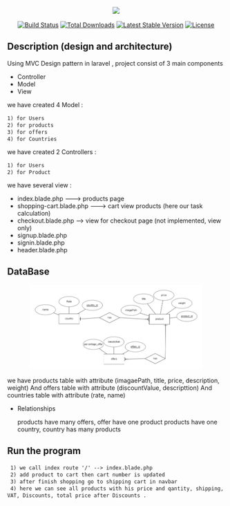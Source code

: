 <p align="center"><a href="https://laravel.com" target="_blank"><img src="https://raw.githubusercontent.com/laravel/art/master/logo-lockup/5%20SVG/2%20CMYK/1%20Full%20Color/laravel-logolockup-cmyk-red.svg" width="400"></a></p>

<p align="center">
<a href="https://travis-ci.org/laravel/framework"><img src="https://travis-ci.org/laravel/framework.svg" alt="Build Status"></a>
<a href="https://packagist.org/packages/laravel/framework"><img src="https://img.shields.io/packagist/dt/laravel/framework" alt="Total Downloads"></a>
<a href="https://packagist.org/packages/laravel/framework"><img src="https://img.shields.io/packagist/v/laravel/framework" alt="Latest Stable Version"></a>
<a href="https://packagist.org/packages/laravel/framework"><img src="https://img.shields.io/packagist/l/laravel/framework" alt="License"></a>
</p>

## Description (design and architecture)
 Using MVC Design pattern in laravel , project consist of 3 main components 
 
  - Controller
  - Model
  - View
 
 we have created 4 Model :

    1) for Users 
    2) for products
    3) for offers
    4) for Countries
 we have created 2 Controllers :

    1) for Users 
    2) for Product
 
 we have several view :
 
   - index.blade.php --->   products page 
   - shopping-cart.blade.php ---> cart view products (here our task calculation)
   - checkout.blade.php --> view for checkout page (not implemented, view only)
   - signup.blade.php
   - signin.blade.php
   - header.blade.php
 
## DataBase

 <p align="center">   <img src="https://github.com/salsabil77115/shopping_cart/blob/master/ERD.png" width="400">
 </p>
 we have products table with attribute (imagaePath, title, price, description, weight)
        And offers table with attribute (discountValue, descripttion)
        And countries table with attribute (rate, name)
        
 - Relationships 
 
     products have many offers, offer have  one product
     products have one country, country has many products

## Run the program 

     1) we call index route '/' --> index.blade.php 
     2) add product to cart then cart number is updated 
     3) after finish shopping go to shipping cart in navbar
     4) here we can see all products with his price and qantity, shipping, VAT, Discounts, total price after Discounts .




